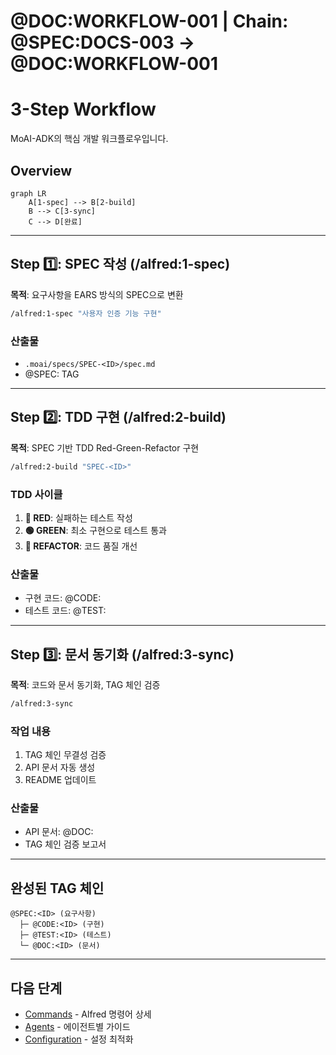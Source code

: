 # @DOC:WORKFLOW-001 | Chain: @SPEC:DOCS-003 -> @DOC:WORKFLOW-001

# 3-Step Workflow

MoAI-ADK의 핵심 개발 워크플로우입니다.

## Overview

```mermaid
graph LR
    A[1-spec] --> B[2-build]
    B --> C[3-sync]
    C --> D[완료]
```

---

## Step 1️⃣: SPEC 작성 (/alfred:1-spec)

**목적**: 요구사항을 EARS 방식의 SPEC으로 변환

```bash
/alfred:1-spec "사용자 인증 기능 구현"
```

### 산출물

- `.moai/specs/SPEC-<ID>/spec.md`
- @SPEC:<ID> TAG

---

## Step 2️⃣: TDD 구현 (/alfred:2-build)

**목적**: SPEC 기반 TDD Red-Green-Refactor 구현

```bash
/alfred:2-build "SPEC-<ID>"
```

### TDD 사이클

1. **🔴 RED**: 실패하는 테스트 작성
2. **🟢 GREEN**: 최소 구현으로 테스트 통과
3. **🔄 REFACTOR**: 코드 품질 개선

### 산출물

- 구현 코드: @CODE:<ID>
- 테스트 코드: @TEST:<ID>

---

## Step 3️⃣: 문서 동기화 (/alfred:3-sync)

**목적**: 코드와 문서 동기화, TAG 체인 검증

```bash
/alfred:3-sync
```

### 작업 내용

1. TAG 체인 무결성 검증
2. API 문서 자동 생성
3. README 업데이트

### 산출물

- API 문서: @DOC:<ID>
- TAG 체인 검증 보고서

---

## 완성된 TAG 체인

```
@SPEC:<ID> (요구사항)
  ├─ @CODE:<ID> (구현)
  ├─ @TEST:<ID> (테스트)
  └─ @DOC:<ID> (문서)
```

---

## 다음 단계

- [Commands](commands/alfred-commands.md) - Alfred 명령어 상세
- [Agents](agents/spec-builder.md) - 에이전트별 가이드
- [Configuration](configuration/config-json.md) - 설정 최적화
